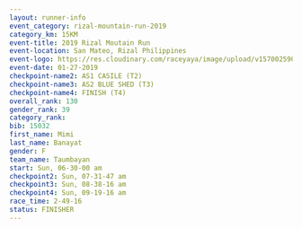 ```yaml
---
layout: runner-info 
event_category: rizal-mountain-run-2019 
category_km: 15KM 
event-title: 2019 Rizal Moutain Run 
event-location: San Mateo, Rizal Philippines 
event-logo: https://res.cloudinary.com/raceyaya/image/upload/v1570025909/logo/rizal-mountain_gkfete.jpg 
event-date: 01-27-2019 
checkpoint-name2: AS1 CASILE (T2) 
checkpoint-name3: AS2 BLUE SHED (T3) 
checkpoint-name4: FINISH (T4) 
overall_rank: 130
gender_rank: 39
category_rank: 
bib: 15032
first_name: Mimi
last_name: Banayat
gender: F
team_name: Taumbayan
start: Sun, 06-30-00 am
checkpoint2: Sun, 07-31-47 am
checkpoint3: Sun, 08-38-16 am
checkpoint4: Sun, 09-19-16 am
race_time: 2-49-16
status: FINISHER
---
```

